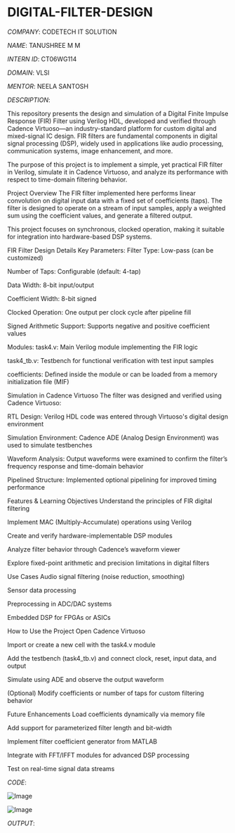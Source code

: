 # DIGITAL-FILTER-DESIGN

*COMPANY*: CODETECH IT SOLUTION

*NAME*: TANUSHREE M M

*INTERN ID*: CT06WG114

*DOMAIN*: VLSI

*MENTOR*: NEELA SANTOSH

*DESCRIPTION*:

This repository presents the design and simulation of a Digital Finite Impulse Response (FIR) Filter using Verilog HDL, developed and verified through Cadence Virtuoso—an industry-standard platform for custom digital and mixed-signal IC design. FIR filters are fundamental components in digital signal processing (DSP), widely used in applications like audio processing, communication systems, image enhancement, and more.

The purpose of this project is to implement a simple, yet practical FIR filter in Verilog, simulate it in Cadence Virtuoso, and analyze its performance with respect to time-domain filtering behavior.

Project Overview
The FIR filter implemented here performs linear convolution on digital input data with a fixed set of coefficients (taps). The filter is designed to operate on a stream of input samples, apply a weighted sum using the coefficient values, and generate a filtered output.



This project focuses on synchronous, clocked operation, making it suitable for integration into hardware-based DSP systems.

FIR Filter Design Details
Key Parameters:
Filter Type: Low-pass (can be customized)

Number of Taps: Configurable (default: 4-tap)

Data Width: 8-bit input/output

Coefficient Width: 8-bit signed

Clocked Operation: One output per clock cycle after pipeline fill

Signed Arithmetic Support: Supports negative and positive coefficient values

Modules:
task4.v: Main Verilog module implementing the FIR logic

task4_tb.v: Testbench for functional verification with test input samples

coefficients: Defined inside the module or can be loaded from a memory initialization file (MIF)

Simulation in Cadence Virtuoso
The filter was designed and verified using Cadence Virtuoso:

RTL Design: Verilog HDL code was entered through Virtuoso's digital design environment

Simulation Environment: Cadence ADE (Analog Design Environment) was used to simulate testbenches

Waveform Analysis: Output waveforms were examined to confirm the filter’s frequency response and time-domain behavior

Pipelined Structure: Implemented optional pipelining for improved timing performance

Features & Learning Objectives
Understand the principles of FIR digital filtering

Implement MAC (Multiply-Accumulate) operations using Verilog

Create and verify hardware-implementable DSP modules

Analyze filter behavior through Cadence’s waveform viewer

Explore fixed-point arithmetic and precision limitations in digital filters

 Use Cases
Audio signal filtering (noise reduction, smoothing)

Sensor data processing

Preprocessing in ADC/DAC systems

Embedded DSP for FPGAs or ASICs

 How to Use the Project
Open Cadence Virtuoso

Import or create a new cell with the task4.v module

Add the testbench (task4_tb.v) and connect clock, reset, input data, and output

Simulate using ADE and observe the output waveform

(Optional) Modify coefficients or number of taps for custom filtering behavior

Future Enhancements
Load coefficients dynamically via memory file

Add support for parameterized filter length and bit-width

Implement filter coefficient generator from MATLAB

Integrate with FFT/IFFT modules for advanced DSP processing

Test on real-time signal data streams

*CODE*:

![Image](https://github.com/user-attachments/assets/901e5a10-14c5-47c0-8c39-6b519a3323e7)

![Image](https://github.com/user-attachments/assets/fba149dc-fad6-4b10-9750-bf81e8f86122)

*OUTPUT*: 


